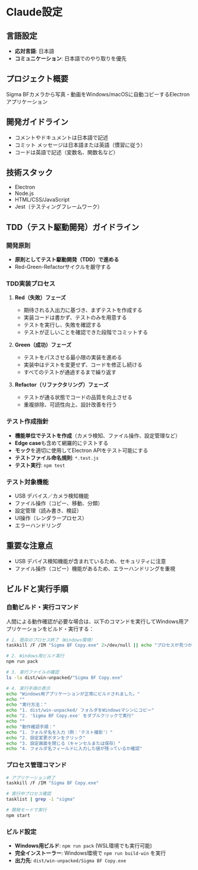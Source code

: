 # Claude設定

## 言語設定
- **応対言語**: 日本語
- **コミュニケーション**: 日本語でのやり取りを優先

## プロジェクト概要
Sigma BFカメラから写真・動画をWindows/macOSに自動コピーするElectronアプリケーション

## 開発ガイドライン
- コメントやドキュメントは日本語で記述
- コミット メッセージは日本語または英語（慣習に従う）
- コードは英語で記述（変数名、関数名など）

## 技術スタック
- Electron
- Node.js  
- HTML/CSS/JavaScript
- Jest（テスティングフレームワーク）

## TDD（テスト駆動開発）ガイドライン
### 開発原則
- **原則としてテスト駆動開発（TDD）で進める**
- Red-Green-Refactorサイクルを厳守する

### TDD実装プロセス
1. **Red（失敗）フェーズ**
   - 期待される入出力に基づき、まずテストを作成する
   - 実装コードは書かず、テストのみを用意する
   - テストを実行し、失敗を確認する
   - テストが正しいことを確認できた段階でコミットする

2. **Green（成功）フェーズ**
   - テストをパスさせる最小限の実装を進める
   - 実装中はテストを変更せず、コードを修正し続ける
   - すべてのテストが通過するまで繰り返す

3. **Refactor（リファクタリング）フェーズ**
   - テストが通る状態でコードの品質を向上させる
   - 重複排除、可読性向上、設計改善を行う

### テスト作成指針
- **機能単位でテストを作成**（カメラ検知、ファイル操作、設定管理など）
- **Edge case**も含めて網羅的にテストする
- **モック**を適切に使用してElectron APIをテスト可能にする
- **テストファイル命名規則**: `*.test.js`
- **テスト実行**: `npm test`

### テスト対象機能
- USB デバイス／カメラ検知機能
- ファイル操作（コピー、移動、分類）
- 設定管理（読み書き、検証）
- UI操作（レンダラープロセス）
- エラーハンドリング

## 重要な注意点
- USB デバイス検知機能が含まれているため、セキュリティに注意
- ファイル操作（コピー）機能があるため、エラーハンドリングを重視

## ビルドと実行手順

### 自動ビルド・実行コマンド
人間による動作確認が必要な場合は、以下のコマンドを実行してWindows用アプリケーションをビルド・実行する：

```bash
# 1. 既存のプロセス終了（Windows環境）
taskkill /F /IM "Sigma BF Copy.exe" 2>/dev/null || echo "プロセスが見つかりません"

# 2. Windows用ビルド実行
npm run pack

# 3. 実行ファイルの確認
ls -la dist/win-unpacked/"Sigma BF Copy.exe"

# 4. 実行手順の表示
echo "Windows用アプリケーションが正常にビルドされました。"
echo ""
echo "実行方法："
echo "1. dist/win-unpacked/ フォルダをWindowsマシンにコピー"
echo "2. 'Sigma BF Copy.exe' をダブルクリックで実行"
echo ""
echo "動作確認手順："
echo "1. フォルダ名を入力（例：'テスト撮影'）"
echo "2. 設定変更ボタンをクリック"
echo "3. 設定画面を閉じる（キャンセルまたは保存）"
echo "4. フォルダ名フィールドに入力した値が残っているか確認"
```

### プロセス管理コマンド

```bash
# アプリケーション終了
taskkill /F /IM "Sigma BF Copy.exe"

# 実行中プロセス確認
tasklist | grep -i "sigma"

# 開発モードで実行
npm start
```

### ビルド設定
- **Windows用ビルド**: `npm run pack` (WSL環境でも実行可能)
- **完全インストーラー**: Windows環境で `npm run build-win` を実行
- **出力先**: `dist/win-unpacked/Sigma BF Copy.exe`

